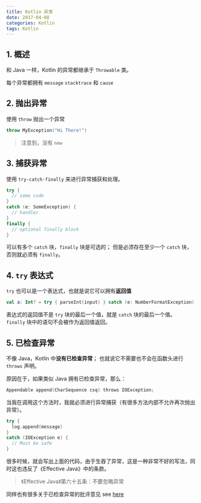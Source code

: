 ```yaml
---
title: Kotlin 异常
date: 2017-04-08
categories: Kotlin
tags: Kotlin
---
```


## 1. 概述

和 Java 一样，Kotlin 的异常都继承于 `Throwable` 类。

每个异常都拥有 `message` `stacktrace` 和 `cause`

<!-- more -->## 2. 抛出异常

使用 `throw` 抛出一个异常

```kotlin
throw MyException("Hi There!")
```

> 注意到，没有 `new`

## 3. 捕获异常

使用 `try-catch-finally` 来进行异常捕获和处理。

```kotlin
try {
  // some code
}
catch (e: SomeException) {
  // handler
}
finally {
  // optional finally block
}
```

可以有多个 `catch` 块，`finally` 块是可选的；
但是必须存在至少一个 `catch` 块，否则就必须有 `finally`。

## 4. `try` 表达式

`try` 也可以是一个表达式，也就是说它可以拥有**返回值**

```kotlin
val a: Int? = try { parseInt(input) } catch (e: NumberFormatException) { null }
```

表达式的返回值不是 `try` 块的最后一个值，就是 `catch` 块的最后一个值。
`finally` 块中的语句不会被作为返回值返回。

<!-- more -->## 5. 已检查异常

不像 Java，Kotlin 中**没有已检查异常**；
也就说它不需要也不会在函数头进行 `throws` 声明。

原因在于，如果类似 Java 拥有已检查异常，那么：

```kotlin
Appendable append(CharSequence csq) throws IOException;
```

当我在调用这个方法时，我就必须进行异常捕获（有很多方法内部不允许再次抛出异常）。

```kotlin
try {
  log.append(message)
}
catch (IOException e) {
  // Must be safe
}
```

很多时候，就会写出上面的代码，由于生吞了异常，这是一种非常不好的写法，同时这也违反了《Effective Java》中的条款。

> 《Effective Java》第六十五条：不要忽略异常

同样也有很多关于已检查异常的批评意见
see [here](https://kotlinlang.org/docs/reference/exceptions.html#checked-exceptions)
